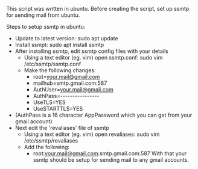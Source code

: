 This script was written in ubuntu.
Before creating the script, set up ssmtp for sending mail from ubuntu. 

Steps to setup ssmtp in ubuntu:
- Update to latest version: sudo apt update
- Install ssmpt: sudo apt install ssmtp
- After installing ssmtp, edit ssmtp config files with your details
    - Using a text editor (eg. vim) open ssmtp.conf: sudo vim /etc/ssmtp/ssmtp.conf
    - Make the following changes:
        - root=your.mail@gmail.com
        - mailhub=smtp.gmail.com:587
        - AuthUser=your.mail@gmail.com
        - AuthPass=----------------
        - UseTLS=YES
        - UseSTARTTLS=YES
- (AuthPass is a 16 character AppPassword which you can get from your gmail account)
- Next edit the 'revaliases' file of ssmtp
    - Using a text editor (eg. vim) open revaliases: sudo vim /etc/ssmtp/revaliases
    - Add the following:
        - root:your.mail@gmail.com:smtp.gmail.com:587
With that your ssmtp should be setup for sending mail to any gmail accounts.
      
